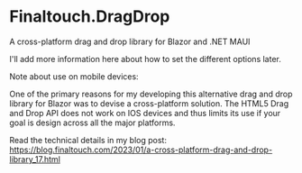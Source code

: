 # Finaltouch.DragDrop
A cross-platform drag and drop library for Blazor and .NET MAUI

I'll add more information here about how to set the different options later.  

Note about use on mobile devices:

One of the primary reasons for my developing this alternative drag and drop library for Blazor was to devise a cross-platform solution.  The HTML5 
Drag and Drop API does not work on IOS devices and thus limits its use if your goal is design across all the major platforms.  

Read the technical details in my blog post:  https://blog.finaltouch.com/2023/01/a-cross-platform-drag-and-drop-library_17.html
